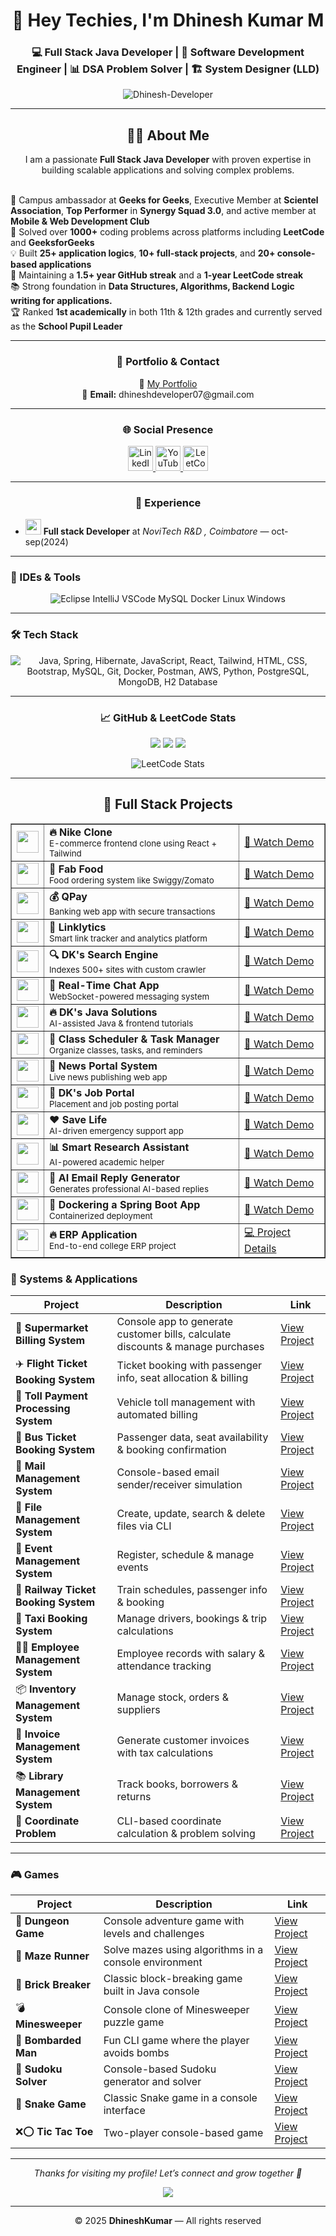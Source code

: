 <h1 align="center">👋 Hey Techies, I'm Dhinesh Kumar M</h1>
<h3 align="center">
  💻 Full Stack Java Developer | 🚀 Software Development Engineer | 📊 DSA Problem Solver | 🏗️ System Designer (LLD) 
</h3>


<p align="center">
  <img src="https://komarev.com/ghpvc/?username=Dhinesh-Developer&label=Profile%20views&color=0e75b6&style=flat" alt="Dhinesh-Developer" />
</p>

---

<h2 align="center">👨‍💻 About Me</h2>
<p align="center">
  I am a passionate <strong>Full Stack Java Developer</strong> with proven expertise in building scalable applications and solving complex problems.<br><br>

  🤝 Campus ambassador at <strong>Geeks for Geeks</strong>, Executive Member at <strong>Scientel Association</strong>, <strong>Top Performer</strong> in <strong>Synergy Squad 3.0</strong>, and active member at <strong>Mobile & Web Development Club</strong><br>
  🚀 Solved over <strong>1000+</strong> coding problems across platforms including <strong>LeetCode</strong> and <strong>GeeksforGeeks</strong><br>
  💡 Built <strong>25+ application logics</strong>, <strong>10+ full-stack projects</strong>, and <strong>20+ console-based applications</strong><br>
  🌟 Maintaining a <strong>1.5+ year GitHub streak</strong> and a <strong>1-year LeetCode streak</strong><br>
  📚 Strong foundation in <strong>Data Structures, Algorithms, Backend Logic writing for applications.</strong><br>
  🏆 Ranked <strong>1st academically</strong> in both 11th & 12th grades and currently served as the <strong>School Pupil Leader</strong><br>
</p>


---

<h3 align="center">📌 Portfolio & Contact</h3>
<p align="center">
  📂 <a href="https://dhinesh3369.neocities.org/DK/portfolio/dk" target="_blank">My Portfolio</a><br>
  📧 <strong>Email:</strong> dhineshdeveloper07@gmail.com
</p>


---

<h3 align="center">🌐 Social Presence</h3>
<p align="center">
  <a href="https://www.linkedin.com/in/dhineshkumar-m-b75b1a283" target="_blank">
    <img src="https://cdn.jsdelivr.net/gh/devicons/devicon/icons/linkedin/linkedin-original.svg" height="40" alt="LinkedIn" />
  </a>
  <a href="https://youtube.com/@dhineshdeveloper07" target="_blank">
    <img src="https://img.icons8.com/color/48/000000/youtube-play.png" height="40" alt="YouTube" />
  </a>
  <a href="https://leetcode.com/dhineshdeveloper_07" target="_blank">
    <img src="https://upload.wikimedia.org/wikipedia/commons/1/19/LeetCode_logo_black.png" height="40" alt="LeetCode" />
  </a>
</p>

---

<h3 align="center">💼 Experience</h3>
<ul>

  <li>
    <img src="[https://user-images.githubusercontent.com/124845812/265539548-e9ce10e5-eef7-4c33-8273-415316c45683.png](https://images.app.goo.gl/WawdfseVZnVQUXMx7)" width="25" />
    <strong>Full stack Developer</strong> at <em> NoviTech R&D , Coimbatore</em> — oct-sep(2024)
  </li>
</ul>

---

### 🧠 IDEs & Tools
<p align="center">
  <img src="https://skillicons.dev/icons?i=eclipse,idea,vscode,mysql,docker,linux,windows" 
       alt="Eclipse IntelliJ VSCode MySQL Docker Linux Windows" />
</p>

---

### 🛠 Tech Stack
<p align="center">
  <!-- Skillicons -->
  <img src="https://skillicons.dev/icons?i=java,spring,hibernate,javascript,react,tailwind,html,css,bootstrap,mysql,git,docker,postman,aws,python,postgresql,mongodb,h2" 
       alt="Java, Spring, Hibernate, JavaScript, React, Tailwind, HTML, CSS, Bootstrap, MySQL, Git, Docker, Postman, AWS, Python, PostgreSQL, MongoDB, H2 Database" />

---

<h3 align="center">📈 GitHub & LeetCode Stats</h3>
<p align="center">
  <img src="https://github-readme-stats.vercel.app/api?username=Dhinesh-Developer&show_icons=true&theme=tokyonight" />
  <img src="https://github-readme-streak-stats.herokuapp.com?user=Dhinesh-Developer&theme=tokyonight&hide_border=false" />
  <img src="https://github-readme-stats.vercel.app/api/top-langs/?username=Dhinesh-Developer&layout=compact&theme=tokyonight" />
</p>
<p align="center">
  <img src="https://leetcard.jacoblin.cool/dhineshdeveloper_07?theme=dark&font=Karma&ext=contest" alt="LeetCode Stats" />
</p>

---

<h2 align="center">🚀 Full Stack Projects</h2>
<table align="center" border="1" cellspacing="0" cellpadding="8">
  <tr>
    <td><img src="https://img.icons8.com/color/48/nike.png" width="35"/></td>
    <td><strong>🔥 Nike Clone</strong><br><small>E-commerce frontend clone using React + Tailwind</small></td>
    <td><a href="https://youtu.be/kEiB6lgMgt4?si=k7GjvQBSDSrlkcGg">🎥 Watch Demo</a></td>
  </tr>

  <tr>
    <td><img src="https://img.icons8.com/color/48/restaurant.png" width="35"/></td>
    <td><strong>🍔 Fab Food</strong><br><small>Food ordering system like Swiggy/Zomato</small></td>
    <td><a href="https://youtu.be/wLidDe47nvw?si=7TD50pS64me_w_-g">🎥 Watch Demo</a></td>
  </tr>

  <tr>
    <td><img src="https://img.icons8.com/color/48/bank.png" width="35"/></td>
    <td><strong>💰 QPay</strong><br><small>Banking web app with secure transactions</small></td>
    <td><a href="https://youtu.be/SFa8uYxNwfk?si=mQKCHPIrsxIHsT3G">🎥 Watch Demo</a></td>
  </tr>

  <tr>
    <td><img src="https://img.icons8.com/color/48/link.png" width="35"/></td>
    <td><strong>🔗 Linklytics</strong><br><small>Smart link tracker and analytics platform</small></td>
    <td><a href="https://youtu.be/IUjeTCqoigc?si=-tHI7TNmlmB8jbg5v">🎥 Watch Demo</a></td>
  </tr>

  <tr>
    <td><img src="https://img.icons8.com/color/48/search.png" width="35"/></td>
    <td><strong>🔍 DK's Search Engine</strong><br><small>Indexes 500+ sites with custom crawler</small></td>
    <td><a href="https://youtu.be/nd5BVeHq1Qg?si=R0BqE5gglNK65T6W">🎥 Watch Demo</a></td>
  </tr>

  <tr>
    <td><img src="https://img.icons8.com/color/48/chat.png" width="35"/></td>
    <td><strong>💬 Real-Time Chat App</strong><br><small>WebSocket-powered messaging system</small></td>
    <td><a href="https://youtu.be/CdfYt9P8lVs?si=unGm3bEDOzkTahql">🎥 Watch Demo</a></td>
  </tr>

  <tr>
    <td><img src="https://img.icons8.com/color/48/code.png" width="35"/></td>
    <td><strong>🔥 DK's Java Solutions</strong><br><small>AI-assisted Java & frontend tutorials</small></td>
    <td><a href="https://youtu.be/Drr9xaAgru8?si=RkZP8dbXJAIsZGuK">🎥 Watch Demo</a></td>
  </tr>

  <tr>
    <td><img src="https://img.icons8.com/color/48/planner.png" width="35"/></td>
    <td><strong>📅 Class Scheduler & Task Manager</strong><br><small>Organize classes, tasks, and reminders</small></td>
    <td><a href="https://youtu.be/KpxKHUk3lcI?si=3lA6BAAo-pImvc6R">🎥 Watch Demo</a></td>
  </tr>

  <tr>
    <td><img src="https://img.icons8.com/color/48/news.png" width="35"/></td>
    <td><strong>📰 News Portal System</strong><br><small>Live news publishing web app</small></td>
    <td><a href="https://youtu.be/nRHQMlDzZys?si=0LV4_JQR1Dg1bI6Q">🎥 Watch Demo</a></td>
  </tr>

  <tr>
    <td><img src="https://img.icons8.com/color/48/resume.png" width="35"/></td>
    <td><strong>💼 DK's Job Portal</strong><br><small>Placement and job posting portal</small></td>
    <td><a href="https://youtu.be/h4Xdw9kJx5I?si=aX-xAjdKX_OneRUl">🎥 Watch Demo</a></td>
  </tr>

  <tr>
    <td><img src="https://img.icons8.com/color/48/first-aid-kit.png" width="35"/></td>
    <td><strong>❤️ Save Life</strong><br><small>AI-driven emergency support app</small></td>
    <td><a href="https://youtu.be/HuXWSw10hcI?si=Uf8V1mNGYGHrQVov">🎥 Watch Demo</a></td>
  </tr>

  <tr>
    <td><img src="https://img.icons8.com/color/48/research.png" width="35"/></td>
    <td><strong>📊 Smart Research Assistant</strong><br><small>AI-powered academic helper</small></td>
    <td><a href="https://youtu.be/ZsuKhFY700g?si=GHHKSvmvwonH05yB">🎥 Watch Demo</a></td>
  </tr>

  <tr>
    <td><img src="https://img.icons8.com/color/48/gmail.png" width="35"/></td>
    <td><strong>📧 AI Email Reply Generator</strong><br><small>Generates professional AI-based replies</small></td>
    <td><a href="https://youtu.be/waFMnzsvv1Y?si=HslLT7FfnqPv_OBr">🎥 Watch Demo</a></td>
  </tr>

  <tr>
    <td><img src="https://img.icons8.com/color/48/docker.png" width="35"/></td>
    <td><strong>🐳 Dockering a Spring Boot App</strong><br><small>Containerized deployment</small></td>
    <td><a href="https://youtu.be/mcTk_ktdZCs?si=1W2Eub6ls6sRUkmn">🎥 Watch Demo</a></td>
  </tr>

  <tr>
    <td><img src="https://img.icons8.com/color/48/system-task.png" width="35"/></td>
    <td><strong>🔥 ERP Application</strong><br><small>End-to-end college ERP project</small></td>
    <td><a href="#">💻 Project Details</a></td>
  </tr>
</table>

 

### 📂 Systems & Applications
| Project | Description | Link |
|---------|-------------|------|
| 🛒 **Supermarket Billing System** | Console app to generate customer bills, calculate discounts & manage purchases | [View Project](https://github.com/Dhinesh-Developer/Scanerio_Based_Projects) |
| ✈️ **Flight Ticket Booking System** | Ticket booking with passenger info, seat allocation & billing | [View Project](https://github.com/Dhinesh-Developer/Scanerio_Based_Projects) |
| 🚧 **Toll Payment Processing System** | Vehicle toll management with automated billing | [View Project](https://github.com/Dhinesh-Developer/Scanerio_Based_Projects) |
| 🚌 **Bus Ticket Booking System** | Passenger data, seat availability & booking confirmation | [View Project](https://github.com/Dhinesh-Developer/Scanerio_Based_Projects) |
| 📧 **Mail Management System** | Console-based email sender/receiver simulation | [View Project](https://github.com/Dhinesh-Developer/Scanerio_Based_Projects) |
| 📂 **File Management System** | Create, update, search & delete files via CLI | [View Project](https://github.com/Dhinesh-Developer/Scanerio_Based_Projects) |
| 🎉 **Event Management System** | Register, schedule & manage events | [View Project](https://github.com/Dhinesh-Developer/Scanerio_Based_Projects) |
| 🚆 **Railway Ticket Booking System** | Train schedules, passenger info & booking | [View Project](https://github.com/Dhinesh-Developer/Scanerio_Based_Projects) |
| 🚖 **Taxi Booking System** | Manage drivers, bookings & trip calculations | [View Project](https://github.com/Dhinesh-Developer/Scanerio_Based_Projects) |
| 🧑‍💼 **Employee Management System** | Employee records with salary & attendance tracking | [View Project](https://github.com/Dhinesh-Developer/Scanerio_Based_Projects) |
| 📦 **Inventory Management System** | Manage stock, orders & suppliers | [View Project](https://github.com/Dhinesh-Developer/Scanerio_Based_Projects) |
| 🧾 **Invoice Management System** | Generate customer invoices with tax calculations | [View Project](https://github.com/Dhinesh-Developer/Scanerio_Based_Projects) |
| 📚 **Library Management System** | Track books, borrowers & returns | [View Project](https://github.com/Dhinesh-Developer/Scanerio_Based_Projects) |
| 📍 **Coordinate Problem** | CLI-based coordinate calculation & problem solving | [View Project](https://github.com/Dhinesh-Developer/Scanerio_Based_Projects) |

---

### 🎮 Games
| Project | Description | Link |
|---------|-------------|------|
| 🏰 **Dungeon Game** | Console adventure game with levels and challenges | [View Project](https://github.com/Dhinesh-Developer/Scanerio_Based_Projects) |
| 🧩 **Maze Runner** | Solve mazes using algorithms in a console environment | [View Project](https://github.com/Dhinesh-Developer/Scanerio_Based_Projects) |
| 🧱 **Brick Breaker** | Classic block-breaking game built in Java console | [View Project](https://github.com/Dhinesh-Developer/Scanerio_Based_Projects) |
| 💣 **Minesweeper** | Console clone of Minesweeper puzzle game | [View Project](https://github.com/Dhinesh-Developer/Scanerio_Based_Projects) |
| 👾 **Bombarded Man** | Fun CLI game where the player avoids bombs | [View Project](https://github.com/Dhinesh-Developer/Scanerio_Based_Projects) |
| 🔢 **Sudoku Solver** | Console-based Sudoku generator and solver | [View Project](https://github.com/Dhinesh-Developer/Scanerio_Based_Projects) |
| 🐍 **Snake Game** | Classic Snake game in a console interface | [View Project](https://github.com/Dhinesh-Developer/Scanerio_Based_Projects) |
| ❌⭕ **Tic Tac Toe** | Two-player console-based game | [View Project](https://github.com/Dhinesh-Developer/Scanerio_Based_Projects) |


---

<p align="center">
  <i>Thanks for visiting my profile! Let’s connect and grow together 🚀</i>
</p>

<p align="center">
  <img src="https://readme-typing-svg.demolab.com?font=Fira+Code&weight=500&pause=1000&center=true&width=435&lines=Full+Stack+Java+Developer;Spring+Boot+Expert;React+Frontend+Developer;DSA+%7C+Problem+Solver" />
</p>

---

<p align="center">
  © 2025 <strong>DhineshKumar</strong> — All rights reserved
</p>
